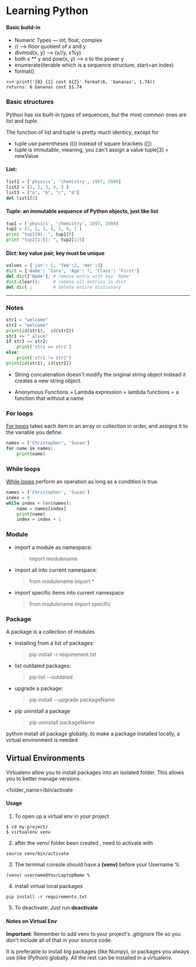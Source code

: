 # Learning Python

#### Basic build-in

- Numeric Types — int, float, complex
- // --> floor quotient of x and y
- divmod(x, y) --> (x//y, x%y)
- both x ** y and pow(x, y) --> x to the power y
- enumerate(iterable which is a sequence structure, start=an index)
- format()
```
>>> print('{0} {1} cost ${2}'.format(6, 'bananas', 1.74))
returns: 6 bananas cost $1.74
```

### Basic structures
Python has six built-in types of sequences, but the most common ones are *list* and *tuple*.

The function of list and tuple is pretty much identicy, except for
- tuple use parentheses (()) instead of square brackets ([])
- tuple is immutable, meaning, you can't assign a value tuple[3] = newValue


 #### List:
```python
list1 = ['physics', 'chemistry', 1997, 2000]
list2 = [1, 2, 3, 4, 5 ]
list3 = ["a", "b", "c", "d"]
del list1[2]
```

 #### Tuple: an immutable sequence of Python objects, just like list
 ```python
tup1 = ('physics', 'chemistry', 1997, 2000)
tup2 = (1, 2, 3, 4, 5, 6, 7 )
print "tup1[0]: ", tup1[0]
print "tup2[1:5]: ", tup2[1:5]
```
#### Dict: key value pair, key must be unique

```python
values = {'jan': 1, 'feb':2, 'mar':3}
dict = {'Name': 'Zara', 'Age': 7, 'Class': 'First'}
del dict['Name']; # remove entry with key 'Name'
dict.clear();     # remove all entries in dict
del dict ;        # delete entire dictionary
```





--------------

### Notes

```python
str1 = "welcome"
str2 = "welcome"
print(id(str1),  id(str2))
str1 += " alice"
if str1 == str2:
    print('str1 == str2')
else:
    print('str1 != str2')
print(id(str1), id(str2))
```

- String concatenation doesn't modify the original string object instead it creates a new string object.

- Anonymous Functions = Lambda expression = lambda functions = a function that without a name


### For loops

[For loops](https://docs.python.org/3/reference/compound_stmts.html#the-for-statement) takes each item in an array or collection in order, and assigns it to the variable you define.

``` python
names = ['Christopher', 'Susan']
for name in names:
    print(name)
```

### While loops

[While loops](https://docs.python.org/3/reference/compound_stmts.html#the-while-statement) perform an operation as long as a condition is true.

``` python
names = ['Christopher', 'Susan']
index = 0
while index < len(names):
    name = names[index]
    print(name)
    index = index + 1
```

### Module

- import a module as namespace:
    > import modulename
- import all into current namespace:
    > from modulename import *
- import specific items into current namespace
    > from modulename import specific

### Package
A package is a collection of modules

- installing from a list of packages:
    > pip install -r requirement.txt
- list outdated packages:
    > pip list --outdated
- upgrade a package:
    > pip install --upgrade packageName
- pip uninstall a package
    > pip uninstall packageName


python install all package globally, to make a package installed locally, a virtual environment is needed

## Virtual Environments

Virtualenv allow you to install packages into an isolated folder. This allows you to better manage versions.

<folder_name>/bin/activate

#### Usage
1. To open up a virtual env in your project
```console
$ cd my-project/
$ virtualenv venv
```
2. after the venv/ folder been created , need to activate with
```console
source venv/bin/activate
```
3. The terminal console should have a **(venv)** before your Username %
```console
(venv) username@YourLaptopName %
```
4. install virtual local packages
```
pip install -r requirements.txt
```
5. To deactivate: Just run **deactivate**


#### Notes on Virtual Env

**Important**: Remember to add venv to your project's .gitignore file so you don't include all of that in your source code.

It is preferable to install big packages (like Numpy), or packages you always use (like IPython) globally.
All the rest can be installed in a virtualenv.



